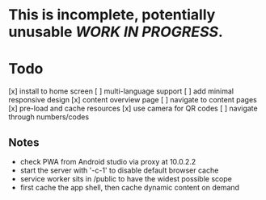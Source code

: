 # This is incomplete, potentially unusable *WORK IN PROGRESS*.


# Todo

[x] install to home screen
[ ] multi-language support
[ ] add minimal responsive design
[x] content overview page
[ ] navigate to content pages
[x] pre-load and cache resources
[x] use camera for QR codes
[ ] navigate through numbers/codes



## Notes

- check PWA from Android studio via proxy at 10.0.2.2
- start the server with '-c-1' to disable default browser cache
- service worker sits in /public to have the widest possible scope
- first cache the app shell, then cache dynamic content on demand
